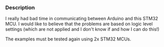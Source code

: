 ### Description
I really had bad time in communicating between Arduino and this STM32 MCU. I would like to believe that the problems are based on logic level settings (which are not applied and I don't know if and how I can do this!)

The examples must be tested again using 2x STM32 MCUs.

